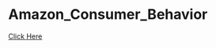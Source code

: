 # Amazon_Consumer_Behavior
[Click Here](https://github.com/kampeeprk/Amazon_Consumer_Behavior/blob/main/Amazon%20Consumer%20Behavior.ipynb)
